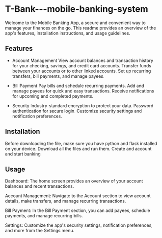 # T-Bank---mobile-banking-system

Welcome to the Mobile Banking App, a secure and convenient way to manage your finances on the go. This readme provides an overview of the app's features, installation instructions, and usage guidelines.

## Features

- Account Management
View account balances and transaction history for your checking, savings, and credit card accounts.
Transfer funds between your accounts or to other linked accounts.
Set up recurring transfers, bill payments, and manage payees.

- Bill Payment
Pay bills and schedule recurring payments.
Add and manage payees for quick and easy transactions.
Receive notifications for upcoming and completed payments.

- Security
Industry-standard encryption to protect your data.
Password authentication for secure login.
Customize security settings and notification preferences.


## Installation

Before downloading the file, make sure you have python and flask installed on your device.
Download all the files and run them.
Create and account and start banking

## Usage

Dashboard: The home screen provides an overview of your account balances and recent transactions.

Account Management: Navigate to the Account section to view account details, make transfers, and manage recurring transactions.

Bill Payment: In the Bill Payment section, you can add payees, schedule payments, and manage recurring bills.

Settings: Customize the app's security settings, notification preferences, and more from the Settings menu.
